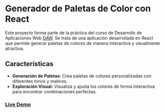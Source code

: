 # Generador de Paletas de Color con React

Este proyecto forma parte de la práctica del curso de Desarrollo de Aplicaciones Web [DAW](https://github.com/iamabhijeet2003/DAW.git). Se trata de una aplicación desarrollada en React que permite generar paletas de colores de manera interactiva y visualmente atractiva.

## Características

- **Generación de Paletas:** Crea paletas de colores personalizadas con diferentes tonos y matices.
- **Exploración Visual:** Visualiza y ajusta los colores de forma interactiva para encontrar combinaciones perfectas.


### [Live Demo](https://abhijeet-practica3-4.vercel.app/)
   
